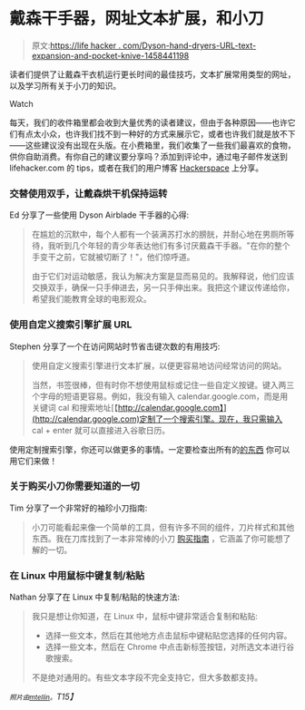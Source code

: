 # 戴森干手器，网址文本扩展，和小刀

> 原文:[https://life hacker . com/Dyson-hand-dryers-URL-text-expansion-and-pocket-knive-1458441198](https://lifehacker.com/dyson-hand-dryers-url-text-expansion-and-pocket-knive-1458441198)

读者们提供了让戴森干衣机运行更长时间的最佳技巧，文本扩展常用类型的网址，以及学习所有关于小刀的知识。

Watch

每天，我们的收件箱里都会收到大量优秀的读者建议，但由于各种原因——也许它们有点太小众，也许我们找不到一种好的方式来展示它，或者也许我们就是放不下——这些建议没有出现在头版。在小费箱里，我们收集了一些我们最喜欢的食物，供你自助消费。有你自己的建议要分享吗？添加到评论中，通过电子邮件发送到 lifehacker.com 的 tips，或者在我们的用户博客 [Hackerspace](http://hackerspace.lifehacker.com) 上分享。

### 交替使用双手，让戴森烘干机保持运转

Ed 分享了一些使用 Dyson Airblade 干手器的心得:

> 在尴尬的沉默中，每个人都有一个装满苏打水的膀胱，并耐心地在男厕所等待，我听到几个年轻的青少年表达他们有多讨厌戴森干手器。"在你的整个手变干之前，它就被切断了！"，他们惊呼道。
> 
> 由于它们对运动敏感，我认为解决方案是显而易见的。我解释说，他们应该交换双手，确保一只手伸进去，另一只手伸出来。我把这个建议传递给你，希望我们能教育全球的电影观众。

### 使用自定义搜索引擎扩展 URL

Stephen 分享了一个在访问网站时节省击键次数的有用技巧:

> 使用自定义搜索引擎进行文本扩展，以便更容易地访问经常访问的网站。
> 
> 当然，书签很棒，但有时你不想使用鼠标或记住一些自定义按键。键入两三个字母的短语更容易。例如，我没有输入 calendar.google.com，而是用关键词 cal 和搜索地址[【http://calendar.google.com】](http://calendar.google.com)定制了一个搜索引擎。现在，我只需输入 cal + enter 就可以直接进入谷歌日历。

使用定制搜索引擎，你还可以做更多的事情。一定要检查出所有的[的东西](http://lifehacker.com/four-more-custom-searches-you-should-enable-in-your-bro-5973225) 你可以用它们来做！

### 关于购买小刀你需要知道的一切

Tim 分享了一个非常好的袖珍小刀指南:

> 小刀可能看起来像一个简单的工具，但有许多不同的组件，刀片样式和其他东西。我在刀库找到了一本非常棒的小刀 [购买指南](http://www.knife-depot.com/learn/pocket-knife-buying-guide/) ，它涵盖了你可能想了解的一切。

### 在 Linux 中用鼠标中键复制/粘贴

Nathan 分享了在 Linux 中复制/粘贴的快速方法:

> 我只是想让你知道，在 Linux 中，鼠标中键非常适合复制和粘贴:
> 
> *   选择一些文本，然后在其他地方点击鼠标中键粘贴您选择的任何内容。
> *   选择一些文本，然后在 Chrome 中点击新标签按钮，对所选文本进行谷歌搜索。
> 
> 不是绝对通用的。有些文本字段不完全支持它，但大多数都支持。

*<small>照片由</small>*[*<small>mtellin</small>*](http://www.flickr.com/photos/mtellin/)*<small>。</small>T15】*